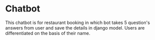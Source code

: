 # Chatbot
This chatbot is for restaurant booking in which bot takes 5 question's answers from user and save the details in django model. Users are differentiated on the basis of their name.
